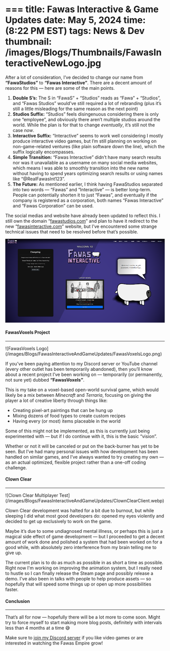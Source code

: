 ===
title: Fawas Interactive & Game Updates
date: May 5, 2024
time: (8:22 PM EST)
tags: News & Dev
thumbnail: /images/Blogs/Thumbnails/FawasInteractiveNewLogo.jpg
===

After a lot of consideration, I’ve decided to change our name from **“FawaStudios”** to **“Fawas Interactive”**. There are a decent amount of reasons for this — here are some of the main points.

<ol>
  <li><strong>Double S’s:</strong> The S in “FawaS” + “Studios” reads as “Fawa” + “Studios”, and “Fawas Studios” would’ve still required a lot of rebranding (plus it’s still a little misleading for the same reason as the next point)</li>

  <li><strong>Studios Suffix:</strong> “Studios” feels disingenuous considering there is only one “employee”, and obviously there aren’t multiple studios around the world. While the plan is for that to change <em>eventually</em>, it’s still not the case <em>now</em>.</li>

  <li><strong>Interactive Suffix:</strong> “Interactive” seems to work well considering I mostly produce interactive video games, but I’m still planning on working on non-game-related ventures (like plain software down the line), which the suffix logically encompasses.</li>

  <li><strong>Simple Transition:</strong> “Fawas Interactive” didn’t have many search results nor was it unavailable as a username on many social media websites, which means I was able to smoothly transition into the new name without having to spend years optimizing search results or using names like “@RealFawasInt123”.</li>

  <li><strong>The Future:</strong> As mentioned earlier, I think having FawaStudios separated into two words — “Fawas” and “Interactive” — is better long-term. People can potentially shorten it to just “Fawas”, and eventually if the company is registered as a corporation, both names “Fawas Interactive” and “Fawas Corporation” can be used.
</li>
</ol>

The social medias and website have already been updated to reflect this. I still own the domain “[fawastudios.com](https://www.fawastudios.com/ )” and plan to have it redirect to the new “[fawasinteractive.com](https://www.fawasinteractive.com/ )” website, but I’ve encountered some strange technical issues that need to be resolved before that’s possible.

![Rebranded Website](/images/Blogs/FawasInteractiveAndGameUpdates/WebsiteImage.png)

<h4 class="blog-subpage-header">FawasVoxels Project</h4>
<hr>
![FawasVoxels Logo](/images/Blogs/FawasInteractiveAndGameUpdates/FawasVoxelsLogo.png)

If you’ve been paying attention to my Discord server or YouTube channel (every other outlet has been temporarily abandoned), then you’ll know about a recent project I’ve been working on — temporarily (or permanently, not sure yet) dubbed **“FawasVoxels”**.

This is my take on a voxel-based open-world survival game, which would likely be a mix between *Minecraft* and *Terraria*, focusing on giving the player a lot of creative liberty through things like:
- Creating pixel-art paintings that can be hung up  
- Mixing dozens of food types to create custom recipes  
- Having every (or most) items placeable in the world  

Some of this might not be implemented, as this is currently just being experimented with — but if I do continue with it, this is the basic “vision”.

Whether or not it will be canceled or put on the back-burner has yet to be seen. But I’ve had many personal issues with how development has been handled on similar games, and I’ve always wanted to try creating my own — as an actual optimized, flexible project rather than a one-off coding challenge.

<h4 class="blog-subpage-header">Clown Clear</h4>
<hr>
![Clown Clear Multiplayer Test](/images/Blogs/FawasInteractiveAndGameUpdates/ClownClearClient.webp)

Clown Clear development was halted for a bit due to burnout, but while sleeping I did what most good developers do: opened my eyes violently and decided to get up exclusively to work on the game.

Maybe it’s due to some undiagnosed mental illness, or perhaps this is just a magical side effect of game development — but I proceeded to get a decent amount of work done and polished a system that had been worked on for a good while, with absolutely zero interference from my brain telling me to give up.

The current plan is to do as much as possible in as short a time as possible. Right now I'm working on improving the animation system, but I really need to hustle so I can finally release the Steam page and possibly release a demo. I've also been in talks with people to help produce assets — so hopefully that will speed some things up or open up more possibilities faster.

<h4 class="blog-subpage-header">Conclusion</h4>
<hr>
That’s all for now — hopefully there will be a lot more to come soon. Might try to force myself to start making more blog posts, definitely with intervals less than 4 months at a time 😅

Make sure to [join my Discord server](https://discord.gg/vVqNZMaBa4 ) if you like video games or are interested in watching the Fawas Empire grow!
